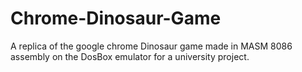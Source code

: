 # Chrome-Dinosaur-Game
A replica of the google chrome Dinosaur game made in MASM 8086 assembly on the DosBox emulator for a university project.
